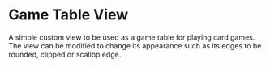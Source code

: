 # Game Table View

A simple custom view to be used as a game table for playing card games. The view can be modified to change its appearance such as its edges to be rounded, clipped or scallop edge.


